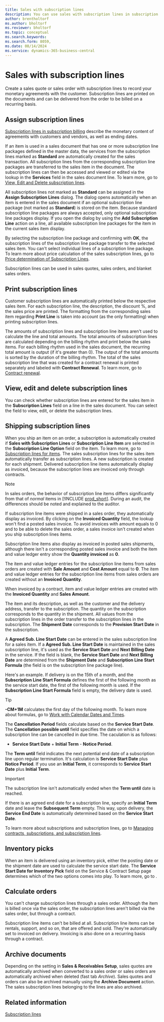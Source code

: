 ```yaml
---
title: Sales with subscription lines
description: You can use sales with subscription lines in subscription billing.
author: brentholtorf
ms.author: bholtorf
ms.reviewer: bholtorf
ms.topic: conceptual
ms.search.keywords: 
ms.search.form: 8059,
ms.date: 08/14/2024
ms.service: dynamics-365-business-central
---
```


# Sales with subscription lines

Create a sales quote or sales order with subscription lines to record your monetary agreements with the customer. Subscription lines are printed on the documents and can be delivered from the order to be billed on a recurring basis.

## Assign subscription lines

[Subscription lines in subscription billing](../masterdata/service-commitments.md) describe the monetary content of agreements with customers and vendors, as well as ending dates.

If an item is used in a sales document that has one or more subscription line packages defined in the master data, the services from the subscription lines marked as **Standard** are automatically created for the sales transaction. All subscription lines from the corresponding subscription line packages are transferred to the sales item in the document. The subscription lines can then be accessed and viewed or edited via the lookup in the **Services** field in the sales document line. To learn more, go to [View, Edit and Delete subscription lines](#view-edit-and-delete-subscription-lines).

All subscription lines not marked as **Standard** can be assigned in the **Assign Subscription Lines** dialog. The dialog opens automatically when an item is entered in the sales document if an optional subscription line package (not marked as **Standard**) is stored on the item. Because standard subscription line packages are always accepted, only optional subscription line packages display.
If you open the dialog by using the **Add Subscription Line** action on a line, all available subscription line packages for the item in the current sales item display.

By selecting the subscription line package and confirming with **OK**, the subscription lines of the subscription line package transfer to the selected sales item. You can't select individual lines of a subscription line package. To learn more about price calculation of the sales subscription lines, go to [Price determination of Subscription Lines](price-calculation.md#price-determination-of-subscription-lines).

Subscription lines can be used in sales quotes, sales orders, and blanket sales orders.

## Print subscription lines

Customer subscription lines are automatically printed below the respective sales item. For each subscription line, the description, the discount %, and the sales price are printed. The formatting from the corresponding sales item regarding **Print Line** is taken into account (as the only formatting) when printing subscription lines.

The amounts of subscription lines and subscription line items aren't used to calculate the line and total amounts. The total amounts of subscription lines are calculated depending on the billing rhythm and print below the sales items. For each billing rhythm used in the sales document, the recurring total amount is output (if it's greater than 0). The output of the total amounts is sorted by the duration of the billing rhythm. The total of the sales subscription line that was created for a contract renewal is printed separately and labeled with **Contract Renewal**. To learn more, go to [Contract renewal](../working-with-contracts/contract-renewal.md).

## View, edit and delete subscription lines

You can check whether subscription lines are entered for the sales item in the **Subscription Lines** field on a line in the sales document. You can select the field to view, edit, or delete the subscription lines.

## Shipping subscription lines

When you ship an item on an order, a subscription is automatically created if **Sales with Subscription Lines** or **Subscription Line Item** are selected in the **Subscription Line Option** field on the item. To learn more, go to [Subscription lines for items](../masterdata/items.md). The sales subscription lines for the sales item automatically transfer as subscription lines. A new subscription is created for each shipment. Delivered subscription line items automatically display as invoiced, because the subscription lines are invoiced only through contracts.

> [!NOTE]
> In sales orders, the behavior of subscription line items differs significantly from that of *normal* items in [!INCLUDE [prod_short](../../includes/prod_short.md)]. During an audit, the differences should be noted and explained to the auditor.

If subscription line items were shipped in a sales order, they automatically display as invoiced. By clicking on the **Invoiced Quantity** field, the lookup won't find a posted sales invoice. To avoid invoices with amount equals to 0 and to be able to delete the sales order, a sales invoice isn't created when you ship subscription lines items.

Subscription line items also display as invoiced in posted sales shipments, although there isn't a corresponding posted sales invoice and both the item and value ledger entry show the **Quantity invoiced** as **0**.

The item and value ledger entries for the subscription line items from sales orders are created with **Sale Amount** and **Cost Amount** equal to **0**. The item and value ledger entries for the subscription line items from sales orders are created without an **Invoiced Quantity**.

When invoiced by a contract, item and value ledger entries are created with the **Invoiced Quantity** and **Sales Amount**.

The item and its description, as well as the customer and the delivery address, transfer to the subscription. The quantity on the subscription corresponds to the quantity in the shipment. All values from the subscription lines in the order transfer to the subscription lines in the subscription. The **Shipment Date** corresponds to the **Provision Start Date** in the subscription.

A **Agreed Sub. Line Start Date** can be entered in the sales subscription line for a sales item. If a **Agreed Sub. Line Start Date** is maintained in the sales subscription line, it's used as the **Service Start Date** and **Next Billing Date** in the service. If the field is blank, the **Service Start Date** and **Next Billing Date** are determined from the **Shipment Date** and **Subscription Line Start Formula** (the field is on the subscription line package line).

Here's an example. If delivery is on the 15th of a month, and the **Subscription Line Start Formula** defines the first of the following month as the service start date, the first of the following month is used. If the **Subscription Line Start Formula** field is empty, the delivery date is used.

> [!TIP]
> **-CM+1M** calculates the first day of the following month. To learn more about formulas, go to [Work with Calendar Dates and Times](../../ui-enter-date-ranges.md).

The **Cancellation Period** fields calculate based on the **Service Start Date**. The **Cancellation possible until** field specifies the date on which a subscription line can be cancelled in due time. The caculation is as follows:

* **Service Start Date** + **Initial Term** - **Notice Period**.

The **Term until** field indicates the next potential end date of a subscription line upon regular termination. It's calculation is **Service Start Date** plus **Notice Period**. If you use an **Initial Term**, it corresponds to **Service Start Date** plus **Initial Term**.

> [!IMPORTANT]
> The subscription line isn't automatically ended when the **Term until** date is reached.

If there is an agreed end date for a subscription line, specify an **Initial Term** date and leave the **Subsequent Term** empty. This way, upon delivery, the **Service End Date** is automatically determined based on the **Service Start Date**.

To learn more about subscriptions and subscription lines, go to [Managing contracts, subscriptions, and subscription lines](../working-with-contracts/contracts-services-mgmt.md).

## Inventory picks

When an item is delivered using an inventory pick, either the posting date or the shipment date are used to calculate the service start date. The **Service Start Date for Inventory Pick** field on the Service & Contract Setup page determines which of the two options comes into play. To learn more, go to .

## Calculate orders

You can't charge subscription lines through a sales order. Although the item is billed once via the sales order, the subscription lines aren't billed via the sales order, but through a contract.

Subscription line items can't be billed at all. Subscription line items can be rentals, support, and so on, that are offered and sold. They're automatically set to invoiced on delivery. Invoicing is also done on a recurring basis through a contract.

## Archive documents

Depending on the setting in **Sales & Receivables Setup**, sales quotes are automatically archived when converted to a sales order or sales orders are automatically archived when deleted (fast tab *Archive*). Sales quotes and orders can also be archived manually using the **Archive Document** action. The sales subscription lines belonging to the lines are also archived.

## Related information

[Subscription lines](../masterdata/service-commitments.md)